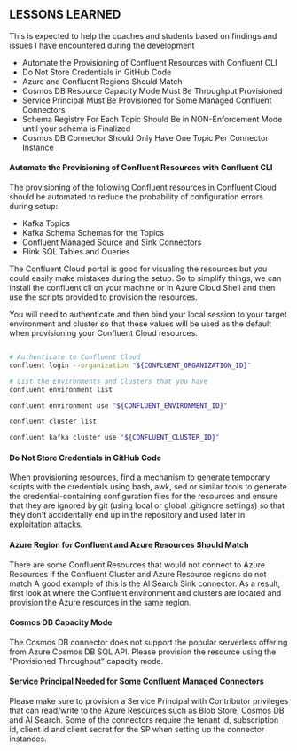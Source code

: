 ## LESSONS LEARNED

This is expected to help the coaches and students based on findings and issues I have encountered during the development

- Automate the Provisioning of Confluent Resources with Confluent CLI
- Do Not Store Credentials in GitHub Code
- Azure and Confluent Regions Should Match
- Cosmos DB Resource Capacity Mode Must Be Throughput Provisioned
- Service Principal Must Be Provisioned for Some Managed Confluent Connectors
- Schema Registry For Each Topic Should Be in NON-Enforcement Mode until your schema is Finalized
- Cosmos DB Connector Should Only Have One Topic Per Connector Instance

#### Automate the Provisioning of Confluent Resources with Confluent CLI
The provisioning of the following Confluent resources in Confluent Cloud should be automated to reduce the probability of configuration errors during setup:

- Kafka Topics
- Kafka Schema Schemas for the Topics
- Confluent Managed Source and Sink Connectors
- Flink SQL Tables and Queries

The Confluent Cloud portal is good for visualing the resources but you could easily make mistakes during the setup. So to simplify things, we can install the confluent cli on your machine or in Azure Cloud Shell and then use the scripts provided to provision the resources.

You will need to authenticate and then bind your local session to your target environment and cluster so that these values will be used as the default when provisioning your Confluent Cloud resources.

```bash

# Authenticate to Confluent Cloud
confluent login --organization "${CONFLUENT_ORGANIZATION_ID}"

# List the Environments and Clusters that you have
confluent environment list

confluent environment use "${CONFLUENT_ENVIRONMENT_ID}"

confluent cluster list

confluent kafka cluster use "${CONFLUENT_CLUSTER_ID}"

```


#### Do Not Store Credentials in GitHub Code
When provisioning resources, find a mechanism to generate temporary scripts with the credentials using bash, awk, sed or similar tools to generate the credential-containing configuration files for the resources and ensure that they are ignored by git (using local or global .gitignore settings) so that they don't accidentally end up in the repository and used later in exploitation attacks.

#### Azure Region for Confluent and Azure Resources Should Match
There are some Confluent Resources that would not connect to Azure Resources if the Confluent Cluster and Azure Resource regions do not match
A good example of this is the AI Search Sink connector. As a result, first look at where the Confluent environment and clusters are located and provision the Azure resources in the same region.

#### Cosmos DB Capacity Mode
The Cosmos DB connector does not support the popular serverless offering from Azure Cosmos DB SQL API. Please provision the resource using the "Provisioned Throughput" capacity mode.

#### Service Principal Needed for Some Confluent Managed Connectors
Please make sure to provision a Service Principal with Contributor privileges that can read/write to the Azure Resources such as Blob Store, Cosmos DB and AI Search. Some of the connectors require the tenant id, subscription id, client id and client secret for the SP when setting up the connector instances.
